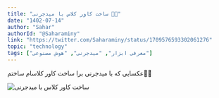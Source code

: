 ```yaml
---
title: "ساخت کاور کلاس با میدجرنی 🥲🥲"
date: "1402-07-14"
author: "Sahar"
authorId: "@Saharaminy"
link: "https://twitter.com/Saharaminy/status/1709576593302061276"
topic: "technology"
tags: ["معرفی ابزار", "میدجرنی", "هوش مصنوعی"]
---
```


عکسایی که با میدجرنی برا ساخت کاور کلاسام ساختم🥲🥲

![ساخت کاور کلاس با میدجرنی](/posts/technology/cover-kelasam-ba-midjourney.jpg)
